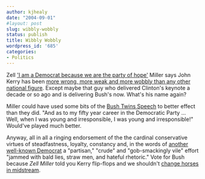 ```yaml
---
author: kjhealy
date: "2004-09-01"
#layout: post
slug: wibbly-wobbly
status: publish
title: Wibbly Wobbly
wordpress_id: '685'
categories:
- Politics
---
```


Zell ['I am a Democrat because we are the party of hope'](http://news.bbc.co.uk/2/hi/americas/3600710.stm) Miller says John Kerry has been [more wrong, more weak and more wobbly than any other national figure](http://www.mercurynews.com/mld/mercurynews/news/politics/9557575.htm). Except maybe that guy who delivered Clinton's keynote a decade or so ago and is delivering Bush's now. What's his name again?

Miller could have used some bits of the [Bush Twins Speech](http://www.slate.com/id/2106067/) to better effect than they did. "And as to my fifty year career in the Democratic Party … Well, when I was young and irresponsible, I was young and irresponsible!" Would've played much better.

Anyway, all in all a ringing endorsement of the the cardinal conservative virtues of steadfastness, loyalty, constancy and, in the words of [another well-known Democrat](http://www.andrewsullivan.com/index.php?dish_inc=archives/2004_08_29_dish_archive.html#109409968493733425) a "partisan," "crude" and "gob-smackingly vile" effort "jammed with bald lies, straw men, and hateful rhetoric." Vote for Bush because *Zell Miller* told you Kerry flip-flops and we shouldn't [change horses in midstream](http://www.buzzflash.com/filmfan/04/08/fil04002.html).
